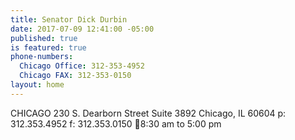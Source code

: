 ```yaml
---
title: Senator Dick Durbin
date: 2017-07-09 12:41:00 -05:00
published: true
is featured: true
phone-numbers:
  Chicago Office: 312-353-4952
  Chicago FAX: 312-353-0150
layout: home
---
```


CHICAGO
230 S. Dearborn Street
Suite 3892
Chicago, IL 60604
p: 312.353.4952
f: 312.353.0150
8:30 am to 5:00 pm